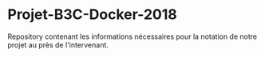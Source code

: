 # Projet-B3C-Docker-2018
Repository contenant les informations nécessaires pour la notation de notre projet au près de l'intervenant.
